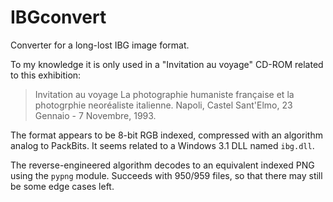 # IBGconvert

Converter for a long-lost IBG image format. 

To my knowledge it is only used in a "Invitation au voyage" CD-ROM
related to this exhibition:

> Invitation au voyage La photographie humaniste française et la
> photogrphie neoréaliste italienne. Napoli, Castel Sant'Elmo, 23
> Gennaio - 7 Novembre, 1993.

The format appears to be 8-bit RGB indexed, compressed with an
algorithm analog to PackBits.  It seems related to a Windows 3.1 DLL
named `ibg.dll`. 

The reverse-engineered algorithm decodes to an equivalent indexed PNG
using the `pypng` module. Succeeds with 950/959 files, so that there
may still be some edge cases left.


